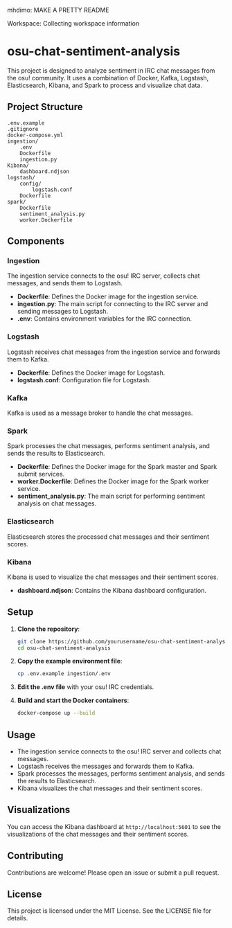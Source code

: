 mhdimo: MAKE A PRETTY README 

Workspace: Collecting workspace information

# osu-chat-sentiment-analysis

This project is designed to analyze sentiment in IRC chat messages from the osu! community. It uses a combination of Docker, Kafka, Logstash, Elasticsearch, Kibana, and Spark to process and visualize chat data.

## Project Structure

```
.env.example
.gitignore
docker-compose.yml
ingestion/
    .env
    Dockerfile
    ingestion.py
Kibana/
    dashboard.ndjson
logstash/
    config/
        logstash.conf
    Dockerfile
spark/
    Dockerfile
    sentiment_analysis.py
    worker.Dockerfile
```

## Components

### Ingestion

The ingestion service connects to the osu! IRC server, collects chat messages, and sends them to Logstash.

- **Dockerfile**: Defines the Docker image for the ingestion service.
- **ingestion.py**: The main script for connecting to the IRC server and sending messages to Logstash.
- **.env**: Contains environment variables for the IRC connection.

### Logstash

Logstash receives chat messages from the ingestion service and forwards them to Kafka.

- **Dockerfile**: Defines the Docker image for Logstash.
- **logstash.conf**: Configuration file for Logstash.

### Kafka

Kafka is used as a message broker to handle the chat messages.

### Spark

Spark processes the chat messages, performs sentiment analysis, and sends the results to Elasticsearch.

- **Dockerfile**: Defines the Docker image for the Spark master and Spark submit services.
- **worker.Dockerfile**: Defines the Docker image for the Spark worker service.
- **sentiment_analysis.py**: The main script for performing sentiment analysis on chat messages.

### Elasticsearch

Elasticsearch stores the processed chat messages and their sentiment scores.

### Kibana

Kibana is used to visualize the chat messages and their sentiment scores.

- **dashboard.ndjson**: Contains the Kibana dashboard configuration.

## Setup

1. **Clone the repository**:
    ```sh
    git clone https://github.com/yourusername/osu-chat-sentiment-analysis.git
    cd osu-chat-sentiment-analysis
    ```

2. **Copy the example environment file**:
    ```sh
    cp .env.example ingestion/.env
    ```

3. **Edit the .env file** with your osu! IRC credentials.

4. **Build and start the Docker containers**:
    ```sh
    docker-compose up --build
    ```

## Usage

- The ingestion service connects to the osu! IRC server and collects chat messages.
- Logstash receives the messages and forwards them to Kafka.
- Spark processes the messages, performs sentiment analysis, and sends the results to Elasticsearch.
- Kibana visualizes the chat messages and their sentiment scores.

## Visualizations

You can access the Kibana dashboard at `http://localhost:5601` to see the visualizations of the chat messages and their sentiment scores.

## Contributing

Contributions are welcome! Please open an issue or submit a pull request.

## License

This project is licensed under the MIT License. See the LICENSE file for details.
